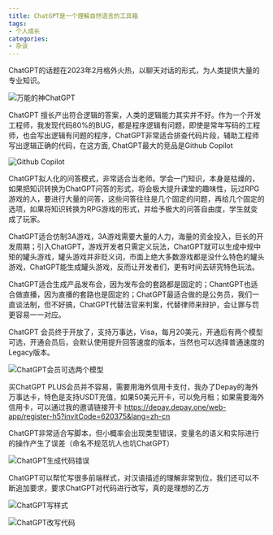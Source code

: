 ```yaml
---
title: ChatGPT是一个理解自然语言的工具箱
tags:
- 个人成长
categories:
- 杂谈
---
```


ChatGPT的话题在2023年2月格外火热，以聊天对话的形式，为人类提供大量的专业知识。


![万能的神ChatGPT](https://cdn.fangyuanxiaozhan.com/assets/1676174451000KeDpwQpp.png)

ChatGPT 擅长产出符合逻辑的答案，人类的逻辑能力其实并不好。作为一个开发工程师，我发现代码80%的BUG，都是程序逻辑有问题，即使是常年写码的工程师，也会写出逻辑有问题的程序，ChatGPT非常适合排查代码片段，辅助工程师写出逻辑正确的代码，在这方面, ChatGPT最大的竞品是Github Copilot



![Github Copilot](https://cdn.fangyuanxiaozhan.com/assets/1676388165450nM61PXep.png)

ChatGPT拟人化的问答模式，非常适合当老师。学会一门知识，本身是枯燥的，如果把知识转换为ChatGPT问答的形式，将会极大提升课堂的趣味性，玩过RPG游戏的人，要进行大量的问答，这些问答往往是几个固定的问题，再给几个固定的选项，如果将知识转换为RPG游戏的形式，并给予极大的问答自由度，学生就变成了玩家。



ChatGPT适合仿制3A游戏，3A游戏需要大量的人力，海量的资金投入，巨长的开发周期；引入ChatGPT，游戏开发者只需定义玩法，ChatGPT就可以生成中规中矩的罐头游戏，罐头游戏并非贬义词，市面上绝大多数游戏都是没什么特色的罐头游戏，ChatGPT能生成罐头游戏，反而让开发者们，更有时间去研究特色玩法。



ChatGPT适合生成产品发布会，因为发布会的套路都是固定的；ChantGPT也适合做直播，因为直播的套路也是固定的；ChatGPT最适合做的是公务员，我们一直谈法制，但不好搞，ChatGPT代替法官来判案，代替律师来辩护，会让罪与罚更容易一一对应。



ChatGPT 会员终于开放了，支持万事达，Visa，每月20美元，开通后有两个模型可选，开通会员后，会默认使用提升回答速度的版本，当然也可以选择普通速度的Legacy版本。

![ChatGPT会员可选两个模型](https://cdn.fangyuanxiaozhan.com/assets/16763881124562hMXBxj0.png)



买ChatGPT PLUS会员并不容易，需要用海外信用卡支付，我办了Depay的海外万事达卡，特色是支持USDT充值，如果50美元开卡，可以免月租；如果需要海外信用卡，可以通过我的邀请链接开卡 https://depay.depay.one/web-app/register-h5?invitCode=620375&lang=zh-cn 



ChatGPT非常适合写脚本，但小概率会出现类型错误，变量名的语义和实际进行的操作产生了误差（命名不规范坑人也坑ChatGPT）

![ChatGPT生成代码错误](https://cdn.fangyuanxiaozhan.com/assets/1676388146463BdwKih68.png)



ChatGPT可以帮忙写很多前端样式，对汉语描述的理解非常到位，我们还可以不断追加要求，要求ChatGPT对代码进行改写，真的是理想的乙方



![ChatGPT写样式](https://cdn.fangyuanxiaozhan.com/assets/1676388157468sfYzJBzz.png)

![ChatGPT改写代码](https://cdn.fangyuanxiaozhan.com/assets/1676388151551siTXYhfj.png)



